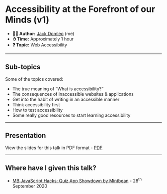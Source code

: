 # Accessibility at the Forefront of our Minds (v1)

- **🙍‍♂️ Author:** [Jack Domleo](https://jackdomleo.dev) (me)
- **⏱ Time:** Approximately 1 hour
- **❓ Topic:** Web Accessibility

---

## Sub-topics

Some of the topics covered:

- The true meaning of “What is accessibility?”
- The consequences of inaccessible websites & applications
- Get into the habit of writing in an accessible manner
- Think accessibility first
- How to test accessibility
- Some really good resources to start learning accessibility

---

## Presentation

View the slides for this talk in PDF format - [PDF](./presentation.pdf)

---

## Where have I given this talk?

- [MB JavaScript Hacks: Quiz App Showdown by Mintbean](https://www.youtube.com/watch?v=DAcLvChnW8A) - <time datetime="2020-09-28">28<sup>th</sup> September 2020</time>
